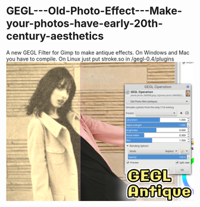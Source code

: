 # GEGL---Old-Photo-Effect---Make-your-photos-have-early-20th-century-aesthetics
A new GEGL Filter for Gimp to make antique effects. On Windows and Mac you have to compile. On Linux just put stroke.so in /gegl-0.4/plugins 
![image preview](preview_of_filter.png)
